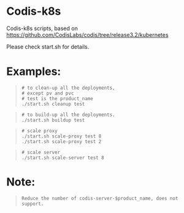 # Codis-k8s
Codis-k8s scripts, based on https://github.com/CodisLabs/codis/tree/release3.2/kubernetes

Please check start.sh for details.

# Examples:
>     # to clean-up all the deployments, 
>     # except pv and pvc
>     # test is the product_name
>     ./start.sh cleanup test

>     # to build-up all the deployments.
>     ./start.sh buildup test

>     # scale proxy
>     ./start.sh scale-proxy test 8
>     ./start.sh scale-proxy test 2

>     # scale server
>     ./start.sh scale-server test 8

# Note:
>     Reduce the number of codis-server-$product_name, does not support.

